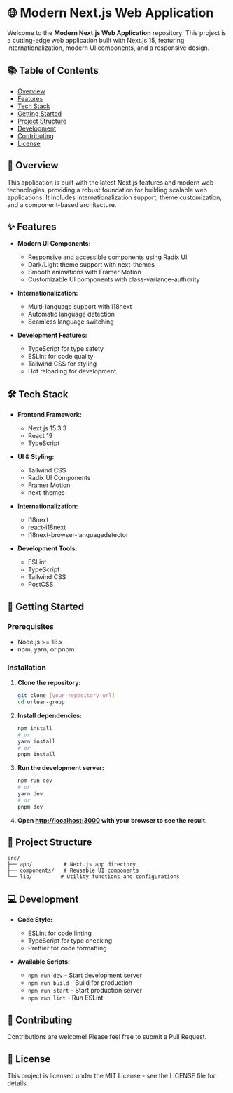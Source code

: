 # 🌐 Modern Next.js Web Application

Welcome to the **Modern Next.js Web Application** repository! This project is a cutting-edge web application built with Next.js 15, featuring internationalization, modern UI components, and a responsive design.

## 📚 Table of Contents

- [Overview](#overview)
- [Features](#features)
- [Tech Stack](#tech-stack)
- [Getting Started](#getting-started)
- [Project Structure](#project-structure)
- [Development](#development)
- [Contributing](#contributing)
- [License](#license)

## 📖 Overview

This application is built with the latest Next.js features and modern web technologies, providing a robust foundation for building scalable web applications. It includes internationalization support, theme customization, and a component-based architecture.

## ✨ Features

- **Modern UI Components:**

  - Responsive and accessible components using Radix UI
  - Dark/Light theme support with next-themes
  - Smooth animations with Framer Motion
  - Customizable UI components with class-variance-authority

- **Internationalization:**

  - Multi-language support with i18next
  - Automatic language detection
  - Seamless language switching

- **Development Features:**
  - TypeScript for type safety
  - ESLint for code quality
  - Tailwind CSS for styling
  - Hot reloading for development

## 🛠 Tech Stack

- **Frontend Framework:**

  - Next.js 15.3.3
  - React 19
  - TypeScript

- **UI & Styling:**

  - Tailwind CSS
  - Radix UI Components
  - Framer Motion
  - next-themes

- **Internationalization:**

  - i18next
  - react-i18next
  - i18next-browser-languagedetector

- **Development Tools:**
  - ESLint
  - TypeScript
  - Tailwind CSS
  - PostCSS

## 🚀 Getting Started

### Prerequisites

- Node.js >= 18.x
- npm, yarn, or pnpm

### Installation

1. **Clone the repository:**

   ```bash
   git clone [your-repository-url]
   cd orlean-group
   ```

2. **Install dependencies:**

   ```bash
   npm install
   # or
   yarn install
   # or
   pnpm install
   ```

3. **Run the development server:**

   ```bash
   npm run dev
   # or
   yarn dev
   # or
   pnpm dev
   ```

4. **Open [http://localhost:3000](http://localhost:3000) with your browser to see the result.**

## 📁 Project Structure

```
src/
├── app/          # Next.js app directory
├── components/   # Reusable UI components
└── lib/         # Utility functions and configurations
```

## 💻 Development

- **Code Style:**

  - ESLint for code linting
  - TypeScript for type checking
  - Prettier for code formatting

- **Available Scripts:**
  - `npm run dev` - Start development server
  - `npm run build` - Build for production
  - `npm run start` - Start production server
  - `npm run lint` - Run ESLint

## 🤝 Contributing

Contributions are welcome! Please feel free to submit a Pull Request.

## 📄 License

This project is licensed under the MIT License - see the LICENSE file for details.
